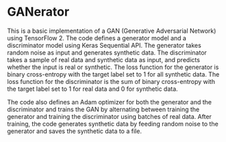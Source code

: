 # GANerator

This is a basic implementation of a GAN (Generative Adversarial Network) using TensorFlow 2. The code defines a generator model and a discriminator model using Keras Sequential API. The generator takes random noise as input and generates synthetic data. The discriminator takes a sample of real data and synthetic data as input, and predicts whether the input is real or synthetic. The loss function for the generator is binary cross-entropy with the target label set to 1 for all synthetic data. The loss function for the discriminator is the sum of binary cross-entropy with the target label set to 1 for real data and 0 for synthetic data.

The code also defines an Adam optimizer for both the generator and the discriminator and trains the GAN by alternating between training the generator and training the discriminator using batches of real data. After training, the code generates synthetic data by feeding random noise to the generator and saves the synthetic data to a file.
